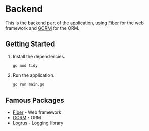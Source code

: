 # Backend

This is the backend part of the application, using [Fiber](https://gofiber.io/) for the web framework and [GORM](https://gorm.io/docs/index.html) for the ORM.

## Getting Started
1. Install the dependencies.
   ```bash
   go mod tidy
   ```
2. Run the application.
   ```bash
   go run main.go
   ```

## Famous Packages
 - [Fiber](https://gofiber.io/) - Web framework
 - [GORM](https://gorm.io/docs/index.html) - ORM
 - [Logrus](https://github.com/sirupsen/logrus) - Logging library